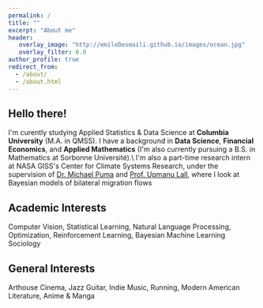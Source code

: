 ```yaml
---
permalink: /
title: ""
excerpt: "About me"
header:
   overlay_image: "http://emileDesmaili.github.io/images/ocean.jpg"
   overlay_filter: 0.0
author_profile: true
redirect_from: 
  - /about/
  - /about.html 
---
```


**Hello there!**
---

I'm curently studying Applied Statistics & Data Science at **Columbia University** (M.A. in QMSS). I have a background in **Data Science**, **Financial Economics**, and **Applied Mathematics** (I'm also currently pursuing a B.S. in Mathematics at Sorbonne Université).\\
I'm also a part-time research intern at NASA GISS's Center for Climate Systems Research, under the supervision of [Dr. Michael Puma](https://science.gsfc.nasa.gov/sed/bio/michael.j.puma) and [Prof. Upmanu Lall](http://www.columbia.edu/~ula2/), where I look at Bayesian models of bilateral migration flows


**Academic Interests**
---

Computer Vision, Statistical Learning, Natural Language Processing, Optimization, Reinforcement Learning, Bayesian Machine Learning Sociology


**General Interests**
---

Arthouse Cinema, Jazz Guitar, Indie Music, Running, Modern American Literature, Anime & Manga




